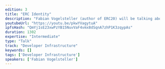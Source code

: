 ```yaml
---
edition: 3
title: "ERC Identity"
description: "Fabian Vogelsteller (author of ERC20) will be talking about his new work on standard functions for a unique identity for humans and machines."
youtubeUrl: "https://youtu.be/pkwYVagytuA"
ipfsHash: "QmYj1sE23xwPzYB15NuvVaF4vmx8dSqnA7zhP1K3zqypAs"
duration: 1302
expertise: "Intermediate"
type: "Talk"
track: "Developer Infrastructure"
keywords: []
tags: ['Developer Infrastructure']
speakers: ['Fabian Vogelsteller']
---
```

